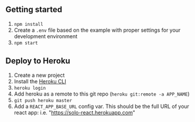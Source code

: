 ## Getting started

1. `npm install`
2. Create a `.env` file based on the example with proper settings for your
   development environment
3. `npm start`

## Deploy to Heroku

1. Create a new project
2. Install the [Heroku CLI](https://devcenter.heroku.com/articles/heroku-command-line)
3. `heroku login`
4. Add heroku as a remote to this git repo (`heroku git:remote -a APP_NAME`)
5. `git push heroku master`
6. Add a `REACT_APP_BASE_URL` config var.  This should be the full URL of your react app: i.e. "https://solo-react.herokuapp.com"
